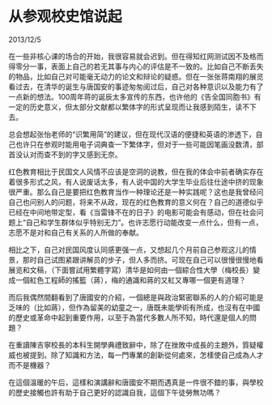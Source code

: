 # 从参观校史馆说起
2013/12/5

在一些非核心课的场合的开始，我很容易就会迟到。但在得知红网测试因不及格而得零分一事，表面上自己的若无其事与内心的评估是不一致的。比如自己不断丢失的物品，比如自己对可能毫无动力的论文和辩论的疑惑。但在一张张蒋南翔的展览看过去，在清华的诞生与唐国安的事迹匆匆阅过后，自己对各种意识以及能力有了一点新的想法。100周年蒋的诞辰太多宣传的东西，也许他的《告全国同胞书》有一定的历史意义，但太部分文献都以繁体字的形式呈现而让我感到陌生，读不下去。

总会想起张怡老师的“识繁用简”的建议，但在现代汉语的便捷和英语的渗透下，自己也许只在参观时能用电子词典查一下繁体字，但对于一些可能因笔画没数清，部首没认对而查不到的字又感到无奈。

红色教育相比于民国文人风情不应该是空洞的说教，但在我的体会中前者确实存在着很多形式之风，有人说废话太多，有人说中国的大学生毕业后往仕途中挤的现象很严重。那么自己是要把红色教育当作一种理论还是一种实践呢？这也是我曾经问自己也问别人的问题，将来不从政，现在的红色教育的意义何在？自己的道德似乎已经在中间地带定型，看《当雷锋不在的日子》的电影可能会有感动，但在社会问题上“自己和学生群体似乎特别无力”。也许志愿行动能改变一点什么，但有一点，志愿不是对和自己有关系的人所做的奉献。

相比之下，自己对民国风度认同感更强一点，又想起几个月前自己参观这儿的情景，那时自己试图紧跟讲解员的步子，但人多而挤。可现在自己可以很慢很慢地看展览和文稿，（下面嘗試用繁體字寫）清华是如何由一個綜合性大學（梅校長）變成一個紅色工程師的搖籃（蔣），梅的通識和蔣的又紅又專哪一個更有道理？

而后我偶然間翻看到了唐國安的介紹，一個總是與政治緊密聯系的人的介紹可能是乏味的（比如蔣），但作為留美的幼童之一，唐既未能學術有所成，也沒有在中國的歷史或革命中起到重要作用，以至于為當代多數人所不知，時代還是個人的問題？

在重讀陳吉寧校長的本科生開學典禮致辭中，除了在挫敗中成長的主題外，質疑權威也被提到。除了知識和方法，每一門專業的創新從何處來，怎樣使自己成為人才而不是機器？

在這個溫暖的午后，這樣和演講辭和唐國安不期而遇真是一件很不錯的事，與學校的歷史接觸也許有助于自己更好的認識自我，這個下午徒勞無功嗎？
